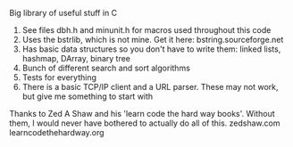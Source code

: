Big library of useful stuff in C

1. See files dbh.h and minunit.h for macros used throughout this code
2. Uses the bstrlib, which is not mine. Get it here: bstring.sourceforge.net
3. Has basic data structures so you don't have to write them:
    linked lists, hashmap, DArray, binary tree
4. Bunch of different search and sort algorithms
5. Tests for everything
6. There is a basic TCP/IP client and a URL parser. These may not work, but give me something to start with

Thanks to Zed A Shaw and his 'learn code the hard way books'. Without them, I would
never have bothered to actually do all of this. zedshaw.com learncodethehardway.org

